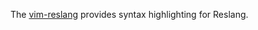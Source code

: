 The [vim-reslang](https://github.com/njaczko/vim-reslang) provides syntax highlighting for Reslang.
